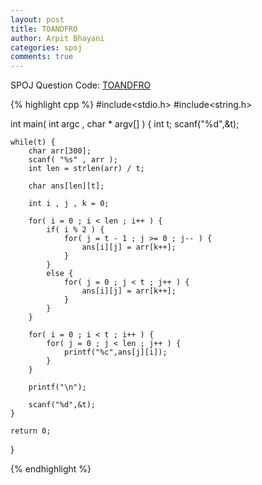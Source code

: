 ```yaml
---
layout: post
title: TOANDFRO
author: Arpit Bhayani
categories: spoj
comments: true
---
```


SPOJ Question Code: [TOANDFRO](http://www.spoj.com/problems/TOANDFRO/)

{% highlight cpp %}
#include<stdio.h>
#include<string.h>

int main( int argc , char * argv[] ) {
	int t;
	scanf("%d",&t);

	while(t) {
		char arr[300];
		scanf( "%s" , arr );
		int len = strlen(arr) / t;

		char ans[len][t];

		int i , j , k = 0;

		for( i = 0 ; i < len ; i++ ) {
			if( i % 2 ) {
				for( j = t - 1 ; j >= 0 ; j-- ) {
					ans[i][j] = arr[k++];
				}
			}
			else {
				for( j = 0 ; j < t ; j++ ) {
					ans[i][j] = arr[k++];
				}
			}
		}

		for( i = 0 ; i < t ; i++ ) {
			for( j = 0 ; j < len ; j++ ) {
				printf("%c",ans[j][i]);
			}
		}

		printf("\n");

		scanf("%d",&t);
	}

	return 0;

}

{% endhighlight %}